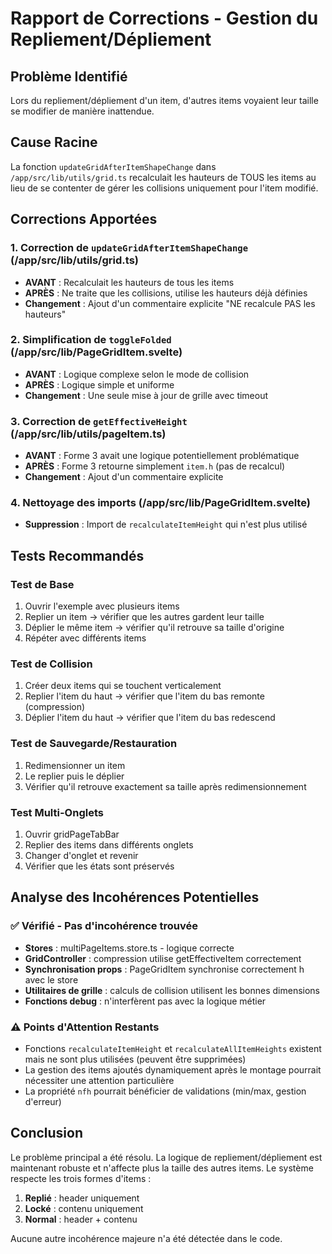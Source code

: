 # Rapport de Corrections - Gestion du Repliement/Dépliement

## Problème Identifié
Lors du repliement/dépliement d'un item, d'autres items voyaient leur taille se modifier de manière inattendue.

## Cause Racine
La fonction `updateGridAfterItemShapeChange` dans `/app/src/lib/utils/grid.ts` recalculait les hauteurs de TOUS les items au lieu de se contenter de gérer les collisions uniquement pour l'item modifié.

## Corrections Apportées

### 1. Correction de `updateGridAfterItemShapeChange` (/app/src/lib/utils/grid.ts)
- **AVANT** : Recalculait les hauteurs de tous les items
- **APRÈS** : Ne traite que les collisions, utilise les hauteurs déjà définies
- **Changement** : Ajout d'un commentaire explicite "NE recalcule PAS les hauteurs"

### 2. Simplification de `toggleFolded` (/app/src/lib/PageGridItem.svelte)
- **AVANT** : Logique complexe selon le mode de collision
- **APRÈS** : Logique simple et uniforme
- **Changement** : Une seule mise à jour de grille avec timeout

### 3. Correction de `getEffectiveHeight` (/app/src/lib/utils/pageItem.ts)
- **AVANT** : Forme 3 avait une logique potentiellement problématique
- **APRÈS** : Forme 3 retourne simplement `item.h` (pas de recalcul)
- **Changement** : Ajout d'un commentaire explicite

### 4. Nettoyage des imports (/app/src/lib/PageGridItem.svelte)
- **Suppression** : Import de `recalculateItemHeight` qui n'est plus utilisé

## Tests Recommandés

### Test de Base
1. Ouvrir l'exemple avec plusieurs items
2. Replier un item → vérifier que les autres gardent leur taille
3. Déplier le même item → vérifier qu'il retrouve sa taille d'origine
4. Répéter avec différents items

### Test de Collision
1. Créer deux items qui se touchent verticalement
2. Replier l'item du haut → vérifier que l'item du bas remonte (compression)
3. Déplier l'item du haut → vérifier que l'item du bas redescend

### Test de Sauvegarde/Restauration
1. Redimensionner un item
2. Le replier puis le déplier
3. Vérifier qu'il retrouve exactement sa taille après redimensionnement

### Test Multi-Onglets
1. Ouvrir gridPageTabBar
2. Replier des items dans différents onglets
3. Changer d'onglet et revenir
4. Vérifier que les états sont préservés

## Analyse des Incohérences Potentielles

### ✅ Vérifié - Pas d'incohérence trouvée
- **Stores** : multiPageItems.store.ts - logique correcte
- **GridController** : compression utilise getEffectiveItem correctement  
- **Synchronisation props** : PageGridItem synchronise correctement h avec le store
- **Utilitaires de grille** : calculs de collision utilisent les bonnes dimensions
- **Fonctions debug** : n'interfèrent pas avec la logique métier

### ⚠️ Points d'Attention Restants
- Fonctions `recalculateItemHeight` et `recalculateAllItemHeights` existent mais ne sont plus utilisées (peuvent être supprimées)
- La gestion des items ajoutés dynamiquement après le montage pourrait nécessiter une attention particulière
- La propriété `nfh` pourrait bénéficier de validations (min/max, gestion d'erreur)

## Conclusion
Le problème principal a été résolu. La logique de repliement/dépliement est maintenant robuste et n'affecte plus la taille des autres items. Le système respecte les trois formes d'items :
1. **Replié** : header uniquement
2. **Locké** : contenu uniquement  
3. **Normal** : header + contenu

Aucune autre incohérence majeure n'a été détectée dans le code.
